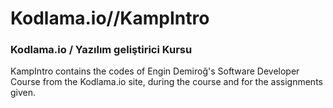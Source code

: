 # Kodlama.io//KampIntro

### Kodlama.io / Yazılım geliştirici Kursu

KampIntro contains the codes of Engin Demiroğ's Software Developer Course from the Kodlama.io site, during the course and for the assignments given. 
